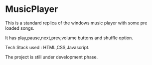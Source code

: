 # MusicPlayer

This is a standard replica of the windows music player with some pre loaded songs.

It has play,pause,next,prev,volume buttons and shuffle option.

Tech Stack used : HTML,CSS,Javascript.




The project is still under development phase.

